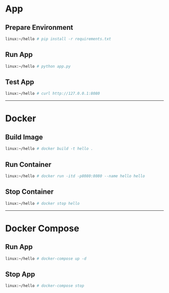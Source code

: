 # App

## Prepare Environment

```bash
linux:~/hello # pip install -r requirements.txt
```

## Run App

```bash
linux:~/hello # python app.py
```

## Test App

```bash
linux:~/hello # curl http://127.0.0.1:8080
```


---

# Docker

## Build Image

```bash
linux:~/hello # docker build -t hello .
```

## Run Container

```bash
linux:~/hello # docker run -itd -p8080:8080 --name hello hello
```

## Stop Container

```bash
linux:~/hello # docker stop hello
```


---

# Docker Compose

## Run App
 
```bash
linux:~/hello # docker-compose up -d
```

## Stop App

```bash
linux:~/hello # docker-compose stop
```
